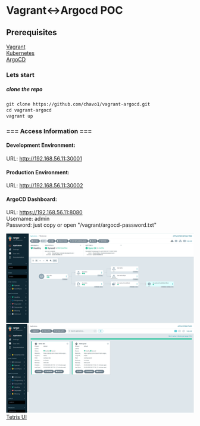 # Vagrant<->Argocd POC
## Prerequisites
[Vagrant](https://www.vagrantup.com/)</br>
[Kubernetes](https://kubernetes.io/docs/setup/)</br>
[ArgoCD](https://argo-cd.readthedocs.io/en/stable/operator-manual/installation/)

### Lets start
##### clone the repo
```
git clone https://github.com/chavo1/vagrant-argocd.git
cd vagrant-argocd
vagrant up
```

### === Access Information ===
#### Development Environment:
URL: http://192.168.56.11:30001
#### Production Environment:
URL: http://192.168.56.11:30002

#### ArgoCD Dashboard:
URL: https://192.168.56.11:8080</br>
Username: admin</br>
Password: just copy or open "/vagrant/argocd-password.txt"

[![ArgoCD UI](./screenshots/argcd.png)](https://argo-cd.readthedocs.io/en/stable/getting_started/)
[![ArgoCD UI](./screenshots/argocdapps.png)](https://argo-cd.readthedocs.io/en/stable/getting_started/)
[Tetris UI](./screenshots/tetris.png)
